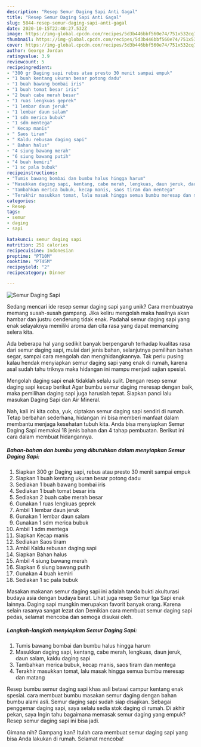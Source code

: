 ```yaml
---
description: "Resep Semur Daging Sapi Anti Gagal"
title: "Resep Semur Daging Sapi Anti Gagal"
slug: 5844-resep-semur-daging-sapi-anti-gagal
date: 2020-10-15T22:40:27.532Z
image: https://img-global.cpcdn.com/recipes/5d3b446bbf560e74/751x532cq70/semur-daging-sapi-foto-resep-utama.jpg
thumbnail: https://img-global.cpcdn.com/recipes/5d3b446bbf560e74/751x532cq70/semur-daging-sapi-foto-resep-utama.jpg
cover: https://img-global.cpcdn.com/recipes/5d3b446bbf560e74/751x532cq70/semur-daging-sapi-foto-resep-utama.jpg
author: George Jordan
ratingvalue: 3.9
reviewcount: 5
recipeingredient:
- "300 gr Daging sapi rebus atau presto 30 menit sampai empuk"
- "1 buah kentang ukuran besar potong dadu"
- "1 buah bawang bombai iris"
- "1 buah tomat besar iris"
- "2 buah cabe merah besar"
- "1 ruas lengkuas geprek"
- "1 lembar daun jeruk"
- "1 lembar daun salam"
- "1 sdm merica bubuk"
- "1 sdm mentega"
- " Kecap manis"
- " Saos tiram"
- " Kaldu rebusan daging sapi"
- " Bahan halus"
- "4 siung bawang merah"
- "6 siung bawang putih"
- "4 buah kemiri"
- "1 sc pala bubuk"
recipeinstructions:
- "Tumis bawang bombai dan bumbu halus hingga harum"
- "Masukkan daging sapi, kentang, cabe merah, lengkuas, daun jeruk, daun salam, kaldu daging sapi"
- "Tambahkan merica bubuk, kecap manis, saos tiram dan mentega"
- "Terakhir masukkan tomat, lalu masak hingga semua bumbu meresap dan matang"
categories:
- Resep
tags:
- semur
- daging
- sapi

katakunci: semur daging sapi 
nutrition: 251 calories
recipecuisine: Indonesian
preptime: "PT10M"
cooktime: "PT45M"
recipeyield: "2"
recipecategory: Dinner

---
```



![Semur Daging Sapi](https://img-global.cpcdn.com/recipes/5d3b446bbf560e74/751x532cq70/semur-daging-sapi-foto-resep-utama.jpg)

Sedang mencari ide resep semur daging sapi yang unik? Cara membuatnya memang susah-susah gampang. Jika keliru mengolah maka hasilnya akan hambar dan justru cenderung tidak enak. Padahal semur daging sapi yang enak selayaknya memiliki aroma dan cita rasa yang dapat memancing selera kita.

Ada beberapa hal yang sedikit banyak berpengaruh terhadap kualitas rasa dari semur daging sapi, mulai dari jenis bahan, selanjutnya pemilihan bahan segar, sampai cara mengolah dan menghidangkannya. Tak perlu pusing kalau hendak menyiapkan semur daging sapi yang enak di rumah, karena asal sudah tahu triknya maka hidangan ini mampu menjadi sajian spesial.

Mengolah daging sapi enak tidaklah selalu sulit. Dengan resep semur daging sapi kecap berikut Agar bumbu semur daging meresap dengan baik, maka pemilihan daging sapi juga haruslah tepat. Siapkan panci lalu masukan Daging Sapi dan Air Mineral.


Nah, kali ini kita coba, yuk, ciptakan semur daging sapi sendiri di rumah. Tetap berbahan sederhana, hidangan ini bisa memberi manfaat dalam membantu menjaga kesehatan tubuh kita. Anda bisa menyiapkan Semur Daging Sapi memakai 18 jenis bahan dan 4 tahap pembuatan. Berikut ini cara dalam membuat hidangannya.

<!--inarticleads1-->

##### Bahan-bahan dan bumbu yang dibutuhkan dalam menyiapkan Semur Daging Sapi:

1. Siapkan 300 gr Daging sapi, rebus atau presto 30 menit sampai empuk
1. Siapkan 1 buah kentang ukuran besar potong dadu
1. Sediakan 1 buah bawang bombai iris
1. Sediakan 1 buah tomat besar iris
1. Sediakan 2 buah cabe merah besar
1. Gunakan 1 ruas lengkuas geprek
1. Ambil 1 lembar daun jeruk
1. Gunakan 1 lembar daun salam
1. Gunakan 1 sdm merica bubuk
1. Ambil 1 sdm mentega
1. Siapkan  Kecap manis
1. Sediakan  Saos tiram
1. Ambil  Kaldu rebusan daging sapi
1. Siapkan  Bahan halus
1. Ambil 4 siung bawang merah
1. Siapkan 6 siung bawang putih
1. Gunakan 4 buah kemiri
1. Sediakan 1 sc pala bubuk


Masakan makanan semur daging sapi ini adalah tanda bukti akulturasi budaya asia dengan budaya barat. Lihat juga resep Semur Iga Sapi enak lainnya. Daging sapi mungkin merupakan favorit banyak orang. Karena selain rasanya sangat lezat dan Demikian cara membuat semur daging sapi pedas, selamat mencoba dan semoga disukai oleh. 

<!--inarticleads2-->

##### Langkah-langkah menyiapkan Semur Daging Sapi:

1. Tumis bawang bombai dan bumbu halus hingga harum
1. Masukkan daging sapi, kentang, cabe merah, lengkuas, daun jeruk, daun salam, kaldu daging sapi
1. Tambahkan merica bubuk, kecap manis, saos tiram dan mentega
1. Terakhir masukkan tomat, lalu masak hingga semua bumbu meresap dan matang


Resep bumbu semur daging sapi khas asli betawi campur kentang enak spesial. cara membuat bumbu masakan semur daging dengan bahan bumbu alami asli. Semur daging sapi sudah siap disajikan. Sebagai penggemar daging sapi, saya selalu sedia stok daging di rumah. Di akhir pekan, saya Ingin tahu bagaimana memasak semur daging yang empuk? Resep semur daging sapi ini bisa jadi. 

Gimana nih? Gampang kan? Itulah cara membuat semur daging sapi yang bisa Anda lakukan di rumah. Selamat mencoba!
